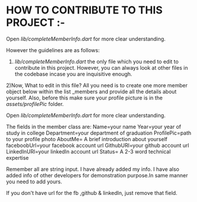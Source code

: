 # HOW TO CONTRIBUTE TO THIS PROJECT :-

Open *lib/completeMemberInfo.dart* for more clear understanding.

However the guidelines are as follows:
1) *lib/completeMemberInfo.dart*  the only file which you need to edit to contribute in this project. However, you can always look at other files in the codebase incase you are inquisitive enough.

2)Now, What to edit in this file?
All you need is to create one more member object below within the list _members and provide all the details about yourself. Also, before this make sure your profile picture is in the  *assets/profilePic* folder.  
  
Open *lib/completeMemberInfo.dart* for more clear understanding.

The fields in the member class are:
Name=your name
Year=your year of study in college
Department=your department of graduation
ProfilePic=path to your profile photo
AboutMe= A brief introduction about yourself
faceboobUrl=your facebook account url
GithubURl=your github account url
LinkedInURl=your linkedIn account url
Status= A 2-3 word technical expertise

Remember all are string input.
I have already added my info. I have also added info of other developers for demonstration purpose.In same manner you need to add yours.

If you don't have url for the fb ,github & linkedIn, just remove that field.
